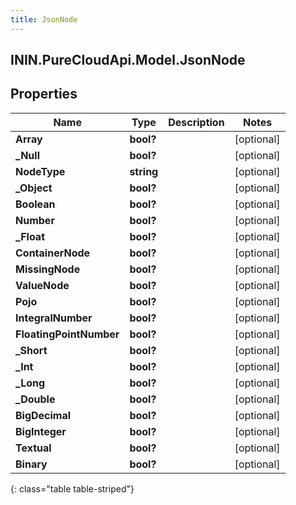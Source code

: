 ```yaml
---
title: JsonNode
---
```

## ININ.PureCloudApi.Model.JsonNode

## Properties

|Name | Type | Description | Notes|
|------------ | ------------- | ------------- | -------------|
| **Array** | **bool?** |  | [optional] |
| **_Null** | **bool?** |  | [optional] |
| **NodeType** | **string** |  | [optional] |
| **_Object** | **bool?** |  | [optional] |
| **Boolean** | **bool?** |  | [optional] |
| **Number** | **bool?** |  | [optional] |
| **_Float** | **bool?** |  | [optional] |
| **ContainerNode** | **bool?** |  | [optional] |
| **MissingNode** | **bool?** |  | [optional] |
| **ValueNode** | **bool?** |  | [optional] |
| **Pojo** | **bool?** |  | [optional] |
| **IntegralNumber** | **bool?** |  | [optional] |
| **FloatingPointNumber** | **bool?** |  | [optional] |
| **_Short** | **bool?** |  | [optional] |
| **_Int** | **bool?** |  | [optional] |
| **_Long** | **bool?** |  | [optional] |
| **_Double** | **bool?** |  | [optional] |
| **BigDecimal** | **bool?** |  | [optional] |
| **BigInteger** | **bool?** |  | [optional] |
| **Textual** | **bool?** |  | [optional] |
| **Binary** | **bool?** |  | [optional] |
{: class="table table-striped"}


